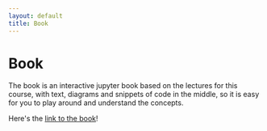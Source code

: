 ```yaml
---
layout: default
title: Book
---
```


# Book

The book is an interactive jupyter book based on the lectures for this course, with text, diagrams and snippets of code in the middle, so it is easy for you to play around and understand the concepts.

Here's the [link to the book](https://www.roboticsbook.org/)! 
